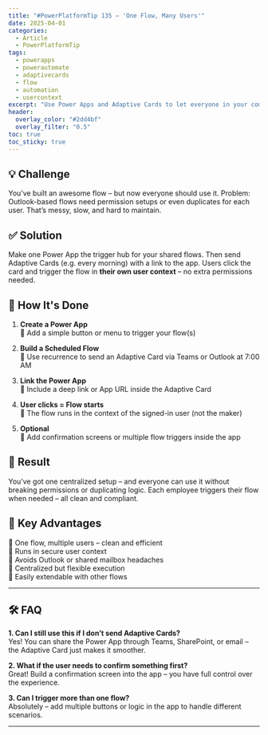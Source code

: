 ```yaml
---
title: "#PowerPlatformTip 135 – 'One Flow, Many Users'"
date: 2025-04-01
categories:
  - Article
  - PowerPlatformTip
tags:
  - powerapps
  - powerautomate
  - adaptivecards
  - flow
  - automation
  - usercontext
excerpt: "Use Power Apps and Adaptive Cards to let everyone in your company trigger flows in their own context – without Outlook permission chaos or flow duplication."
header:
  overlay_color: "#2dd4bf"
  overlay_filter: "0.5"
toc: true
toc_sticky: true
---
```


## 💡 Challenge  
You’ve built an awesome flow – but now everyone should use it. Problem: Outlook-based flows need permission setups or even duplicates for each user. That’s messy, slow, and hard to maintain.

## ✅ Solution  
Make one Power App the trigger hub for your shared flows. Then send Adaptive Cards (e.g. every morning) with a link to the app. Users click the card and trigger the flow in **their own user context** – no extra permissions needed.

## 🔧 How It's Done  
1. **Create a Power App**  
   🔸 Add a simple button or menu to trigger your flow(s)

2. **Build a Scheduled Flow**  
   🔸 Use recurrence to send an Adaptive Card via Teams or Outlook at 7:00 AM

3. **Link the Power App**  
   🔸 Include a deep link or App URL inside the Adaptive Card

4. **User clicks = Flow starts**  
   🔸 The flow runs in the context of the signed-in user (not the maker)

5. **Optional**  
   🔸 Add confirmation screens or multiple flow triggers inside the app

## 🎉 Result  
You’ve got one centralized setup – and everyone can use it without breaking permissions or duplicating logic. Each employee triggers their flow when needed – all clean and compliant.

## 🌟 Key Advantages  
🔸 One flow, multiple users – clean and efficient  
🔸 Runs in secure user context  
🔸 Avoids Outlook or shared mailbox headaches  
🔸 Centralized but flexible execution  
🔸 Easily extendable with other flows

---

## 🛠️ FAQ

**1. Can I still use this if I don’t send Adaptive Cards?**  
Yes! You can share the Power App through Teams, SharePoint, or email – the Adaptive Card just makes it smoother.

**2. What if the user needs to confirm something first?**  
Great! Build a confirmation screen into the app – you have full control over the experience.

**3. Can I trigger more than one flow?**  
Absolutely – add multiple buttons or logic in the app to handle different scenarios.

---
